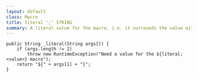 ```yaml
---
layout: default
class: Macro
title: literal ';' STRING
summary: A literal value for the macro, i.e. it surrounds the value with the macro prefix and suffix.
---
```


	public String _literal(String args[]) {
		if (args.length != 2)
			throw new RuntimeException("Need a value for the ${literal;<value>} macro");
		return "${" + args[1] + "}";
	}

